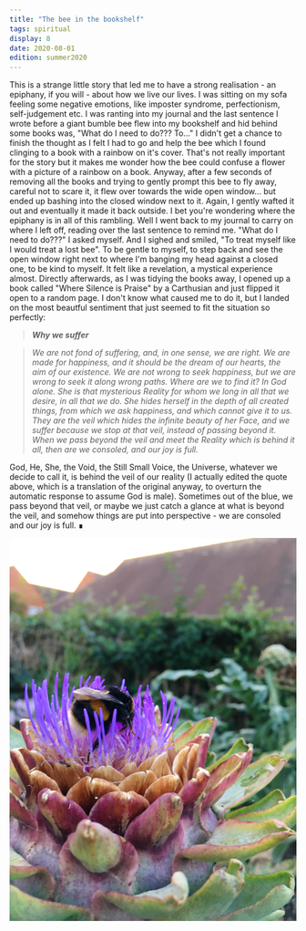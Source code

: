 ```yaml
---
title: "The bee in the bookshelf"
tags: spiritual
display: 8
date: 2020-08-01
edition: summer2020
---
```

This is a strange little story that led me to have a strong realisation - an epiphany, if you will - about how we live our lives. 
I was sitting on my sofa feeling some negative emotions, like imposter syndrome, perfectionism, self-judgement etc. I was ranting into my journal and the last sentence I wrote before a giant bumble bee flew into my bookshelf and hid behind some books was, "What do I need to do??? To..." I didn't get a chance to finish the thought as I felt I had to go and help the bee which I found clinging to a book with a rainbow on it's cover. That's not really important for the story but it makes me wonder how the bee could confuse a flower with a picture of a rainbow on a book. Anyway, after a few seconds of removing all the books and trying to gently prompt this bee to fly away, careful not to scare it, it flew over towards the wide open window... but ended up bashing into the closed window next to it. Again, I gently wafted it out and eventually it made it back outside. I bet you're wondering where the epiphany is in all of this rambling. Well I went back to my journal to carry on where I left off, reading over the last sentence to remind me. "What do I need to do???" I asked myself. And I sighed and smiled, "To treat myself like I would treat a lost bee". To be gentle to myself, to step back and see the open window right next to where I'm banging my head against a closed one, to be kind to myself. It felt like a revelation, a mystical experience almost. Directly afterwards, as I was tidying the books away, I opened up a book called "Where Silence is Praise" by a Carthusian and just flipped it open to a random page. I don't know what caused me to do it, but I landed on the most beautful sentiment that just seemed to fit the situation so perfectly: 

> ***Why we suffer***

> *We are not fond of suffering, and, in one sense, we are right. We are made for happiness, and it should be the dream of our hearts, the aim of our existence. We are not wrong to seek happiness, but we are wrong to seek it along wrong paths. 
> Where are we to find it? In God alone. She is that mysterious Reality for whom we long in all that we desire, in all that we do. She hides herself in the depth of all created things, from which we ask happiness, and which cannot give it to us. They are the veil which hides the infinite beauty of her Face, and we suffer because we stop at that veil, instead of passing beyond it. When we pass beyond the veil and meet the Reality which is behind it all, then are we consoled, and our joy is full.*

God, He, She, the Void, the Still Small Voice, the Universe, whatever we decide to call it, is behind the veil of our reality (I actually edited the quote above, which is a translation of the original anyway, to overturn the automatic response to assume God is male). Sometimes out of the blue, we pass beyond that veil, or maybe we just catch a glance at what is beyond the veil, and somehow things are put into perspective - we are consoled and our joy is full. &#8718; 

![Artichoke with bee](../../images/artichoke-bee.jpg)